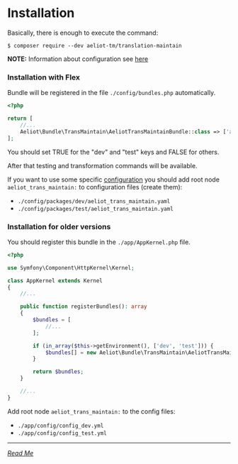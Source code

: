 # Installation

Basically, there is enough to execute the command:
```shell
$ composer require --dev aeliot-tm/translation-maintain
```

**NOTE:** Information about configuration see [here](configuration.md)

### Installation with Flex

Bundle will be registered in the file `./config/bundles.php` automatically. 
```php
<?php

return [
    //...
    Aeliot\Bundle\TransMaintain\AeliotTransMaintainBundle::class => ['all' => false, 'dev' => true, 'test' => true, 'prod' => false],
];
```
You should set TRUE for the "dev" and "test" keys and FALSE for others.

After that testing and transformation commands will be available. 

If you want to use some specific [configuration](configuration.md) you should add root node `aeliot_trans_maintain:` to configuration files (create them):
- `./config/packages/dev/aeliot_trans_maintain.yaml`
- `./config/packages/test/aeliot_trans_maintain.yaml`


### Installation for older versions

You should register this bundle in the `./app/AppKernel.php` file.
```php 
<?php

use Symfony\Component\HttpKernel\Kernel;

class AppKernel extends Kernel
{
    //...

    public function registerBundles(): array
    {
        $bundles = [
            //...
        ];

        if (in_array($this->getEnvironment(), ['dev', 'test'])) {
            $bundles[] = new Aeliot\Bundle\TransMaintain\AeliotTransMaintainBundle();
        }

        return $bundles;
    }

    //...
}
```

Add root node `aeliot_trans_maintain:` to the config files:
- `./app/config/config_dev.yml`
- `./app/config/config_test.yml`


---
*[Read Me](../README.md)*
